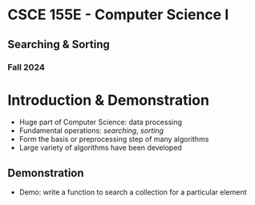 
# CSCE 155E - Computer Science I
## Searching & Sorting
### Fall 2024

# Introduction & Demonstration

* Huge part of Computer Science: data processing
* Fundamental operations: *searching*, *sorting*
* Form the basis or preprocessing step of many algorithms
* Large variety of algorithms have been developed

## Demonstration

* Demo: write a function to search a collection for a particular element



```text





```
